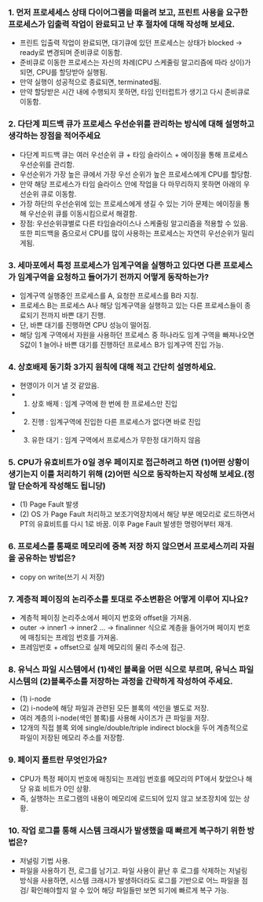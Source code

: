 ### 1. 먼저 프로세세스 상태 다이어그램을 떠올려 보고, 프린트 사용을 요구한 프로세스가 입출력 작업이 완료되고 난 후 절차에 대해 작성해 보세요.

- 프린트 입출력 작업이 완료되면, 대기큐에 있던 프로세스는 상태가 blocked -> ready로 변경되며 준비큐로 이동함.
- 준비큐로 이동한 프로세스는 자신의 차례(CPU 스케줄링 알고리즘에 따라 상이)가 되면, CPU를 할당받아 실행됨.
- 만약 실행이 성공적으로 종료되면, terminated됨.
- 만약 할당받은 시간 내에 수행되지 못하면, 타임 인터럽트가 생기고 다시 준비큐로 이동함.

### 2. 다단계 피드백 큐가 프로세스 우선순위를 관리하는 방식에 대해 설명하고 생각하는 장점을 적어주세요

- 다단계 피드백 큐는 여러 우선순위 큐 + 타임 슬라이스 + 에이징을 통해 프로세스 우선순위를 관리함.
- 우선순위가 가장 높은 큐에서 가장 우선 순위가 높은 프로세스에게 CPU를 할당함.
- 만약 해당 프로세스가 타임 슬라이스 안에 작업을 다 마무리하지 못하면 아래의 우선순위 큐로 이동함.
- 가장 하단의 우선순위에 있는 프로세스에게 생길 수 있는 기아 문제는 에이징을 통해 우선순위 큐를 이동시킴으로서 해결함.
- 장점: 우선순위큐별로 다른 타임슬라이스나 스케줄링 알고리즘을 적용할 수 있음. 또한 피드백을 줌으로서 CPU를 많이 사용하는 프로세스는 자연히 우선순위가 밀리게됨.

### 3. 세마포에서 특정 프로세스가 임계구역을 실행하고 있다면 다른 프로세스가 임계구역을 요청하고 들어가기 전까지 어떻게 동작하는가?

- 임계구역 실행중인 프로세스를 A, 요청한 프로세스를 B라 지칭.
- 프로세스 B는 프로세스 A나 해당 임계구역을 실행하고 있는 다른 프로세스들이 종료되기 전까지 바쁜 대기 진행.
- 단, 바쁜 대기를 진행하면 CPU 성능이 떨어짐.
- 해당 임계 구역에서 자원을 사용하던 프로세스 중 하나라도 임계 구역을 빠져나오면 S값이 1 늘어나 바쁜 대기를 진행하던 프로세스 B가 임계구역 진입 가능.

### 4. 상호배제 동기화 3가지 원칙에 대해 적고 간단히 설명하세요.

- 현영이가 이거 낼 것 같았음.
- 1. 상호 배제 : 임계 구역에 한 번에 한 프로세스만 진입
- 2. 진행 : 임계구역에 진입한 다른 프로세스가 없다면 바로 진입
- 3. 유한 대기 : 임계 구역에서 프로세스가 무한정 대기하지 않음

### 5. CPU가 유효비트가 0일 경우 페이지로 접근하려고 하면 (1)어떤 상황이 생기는지 이를 처리하기 위해 (2)어떤 식으로 동작하는지 작성해 보세요.(정말 단순하게 작성해도 됩니당)

- (1) Page Fault 발생
- (2) OS 가 Page Fault 처리하고 보조기억장치에서 해당 부분 메모리로 로드하면서 PT의 유효비트를 다시 1로 바꿈. 이후 Page Fault 발생한 명령어부터 재개.

### 6. 프로세스를 통째로 메모리에 중복 저장 하지 않으면서 프로세스끼리 자원을 공유하는 방법은?

- copy on write(쓰기 시 저장)

### 7. 계층적 페이징의 논리주소를 토대로 주소변환은 어떻게 이루어 지나요?

- 계층적 페이징 논리주소에서 페이지 번호와 offset을 가져옴.
- outer -> inner1 -> inner2 ... -> finalinner 식으로 계층을 들어가며 페이지 번호에 매칭되는 프레임 번호를 가져옴.
- 프레임번호 + offset으로 실제 메모리의 물리 주소에 접근.

### 8. 유닉스 파일 시스템에서 (1)색인 블록을 어떤 식으로 부르며, 유닉스 파일 시스템의 (2)블록주소를 저장하는 과정을 간략하게 작성하여 주세요.

- (1) i-node
- (2) i-node에 해당 파일과 관련된 모든 블록의 색인을 별도로 저장.
- 여러 계층의 i-node(색인 블록)를 사용해 사이즈가 큰 파일을 저장.
- 12개의 직접 블록 외에 single/double/triple indirect block을 두어 계층적으로 파일이 저장된 메모리 주소를 저장함.

### 9. 페이지 폴트란 무엇인가요?

- CPU가 특정 페이지 번호에 매칭되는 프레임 번호를 메모리의 PT에서 찾았으나 해당 유효 비트가 0인 상황.
- 즉, 실행하는 프로그램의 내용이 메모리에 로드되어 있지 않고 보조장치에 있는 상황.

### 10. 작업 로그를 통해 시스템 크래시가 발생했을 때 빠르게 복구하기 위한 방법은?

- 저널링 기법 사용.
- 파일을 사용하기 전, 로그를 남기고. 파일 사용이 끝난 후 로그를 삭제하는 저널링 방식을 사용하면, 시스템 크래시가 발생하더라도 로그를 기반으로 어느 파일을 점검/ 확인해야할지 알 수 있어 해당 파일들만 보면 되기에 빠르게 복구 가능.
